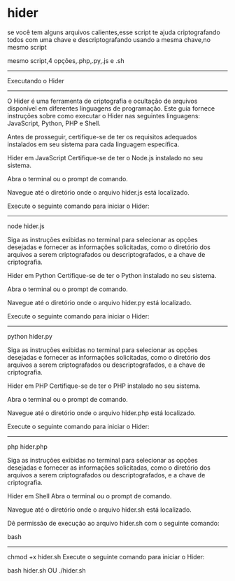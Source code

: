 # hider
se você tem alguns arquivos calientes,esse script te ajuda criptografando todos com uma chave e descriptografando usando a mesma chave,no mesmo script

mesmo script,4 opções,.php,.py,.js e .sh

_______________________________________________________
Executando o Hider
_______________________________________________________
O Hider é uma ferramenta de criptografia e ocultação de arquivos disponível em diferentes linguagens de programação. Este guia fornece instruções sobre como executar o Hider nas seguintes linguagens: JavaScript, Python, PHP e Shell.

Antes de prosseguir, certifique-se de ter os requisitos adequados instalados em seu sistema para cada linguagem específica.

Hider em JavaScript
Certifique-se de ter o Node.js instalado no seu sistema.

Abra o terminal ou o prompt de comando.

Navegue até o diretório onde o arquivo hider.js está localizado.

Execute o seguinte comando para iniciar o Hider:

_________________________________________
node hider.js

Siga as instruções exibidas no terminal para selecionar as opções desejadas e fornecer as informações solicitadas, como o diretório dos arquivos a serem criptografados ou descriptografados, e a chave de criptografia.

Hider em Python
Certifique-se de ter o Python instalado no seu sistema.

Abra o terminal ou o prompt de comando.

Navegue até o diretório onde o arquivo hider.py está localizado.

Execute o seguinte comando para iniciar o Hider:

_________________________________________
python hider.py

Siga as instruções exibidas no terminal para selecionar as opções desejadas e fornecer as informações solicitadas, como o diretório dos arquivos a serem criptografados ou descriptografados, e a chave de criptografia.

Hider em PHP
Certifique-se de ter o PHP instalado no seu sistema.

Abra o terminal ou o prompt de comando.

Navegue até o diretório onde o arquivo hider.php está localizado.

Execute o seguinte comando para iniciar o Hider:

_________________________________________
php hider.php

Siga as instruções exibidas no terminal para selecionar as opções desejadas e fornecer as informações solicitadas, como o diretório dos arquivos a serem criptografados ou descriptografados, e a chave de criptografia.

Hider em Shell
Abra o terminal ou o prompt de comando.

Navegue até o diretório onde o arquivo hider.sh está localizado.

Dê permissão de execução ao arquivo hider.sh com o seguinte comando:

bash
_________________________________________
chmod +x hider.sh
Execute o seguinte comando para iniciar o Hider:

bash hider.sh
OU
./hider.sh
